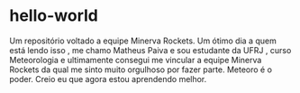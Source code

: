 # hello-world
Um repositório voltado a equipe Minerva Rockets. 
Um ótimo dia a quem está lendo isso , me chamo Matheus Paiva e sou estudante da UFRJ , curso Meteorologia e ultimamente consegui me vincular a equipe Minerva Rockets da qual me sinto muito orgulhoso por fazer parte. 
Meteoro é o poder.
Creio eu que agora estou aprendendo melhor.
